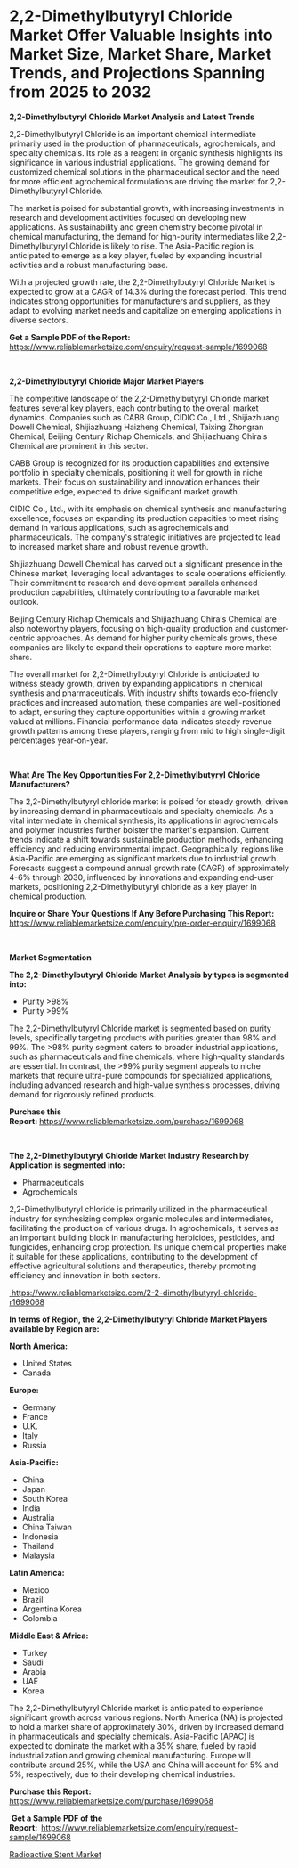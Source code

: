 <p><h1>2,2-Dimethylbutyryl Chloride Market Offer Valuable Insights into Market Size, Market Share, Market Trends, and Projections Spanning from 2025 to 2032</h1></p><p><strong>2,2-Dimethylbutyryl Chloride Market Analysis and Latest Trends</strong></p>
<p><p>2,2-Dimethylbutyryl Chloride is an important chemical intermediate primarily used in the production of pharmaceuticals, agrochemicals, and specialty chemicals. Its role as a reagent in organic synthesis highlights its significance in various industrial applications. The growing demand for customized chemical solutions in the pharmaceutical sector and the need for more efficient agrochemical formulations are driving the market for 2,2-Dimethylbutyryl Chloride.</p><p>The market is poised for substantial growth, with increasing investments in research and development activities focused on developing new applications. As sustainability and green chemistry become pivotal in chemical manufacturing, the demand for high-purity intermediates like 2,2-Dimethylbutyryl Chloride is likely to rise. The Asia-Pacific region is anticipated to emerge as a key player, fueled by expanding industrial activities and a robust manufacturing base.</p><p>With a projected growth rate, the 2,2-Dimethylbutyryl Chloride Market is expected to grow at a CAGR of 14.3% during the forecast period. This trend indicates strong opportunities for manufacturers and suppliers, as they adapt to evolving market needs and capitalize on emerging applications in diverse sectors.</p></p>
<p><strong>Get a Sample PDF of the Report:&nbsp;</strong> <a href="https://www.reliablemarketsize.com/enquiry/request-sample/1699068?utm_campaign=2747&utm_medium=2&utm_source=Github&utm_content=ia&utm_term=27032025&utm_id=22-dimethylbutyryl-chloride">https://www.reliablemarketsize.com/enquiry/request-sample/1699068</a></p>
<p>&nbsp;</p>
<p><strong>2,2-Dimethylbutyryl Chloride Major Market Players</strong></p>
<p><p>The competitive landscape of the 2,2-Dimethylbutyryl Chloride market features several key players, each contributing to the overall market dynamics. Companies such as CABB Group, CIDIC Co., Ltd., Shijiazhuang Dowell Chemical, Shijiazhuang Haizheng Chemical, Taixing Zhongran Chemical, Beijing Century Richap Chemicals, and Shijiazhuang Chirals Chemical are prominent in this sector.</p><p>CABB Group is recognized for its production capabilities and extensive portfolio in specialty chemicals, positioning it well for growth in niche markets. Their focus on sustainability and innovation enhances their competitive edge, expected to drive significant market growth.</p><p>CIDIC Co., Ltd., with its emphasis on chemical synthesis and manufacturing excellence, focuses on expanding its production capacities to meet rising demand in various applications, such as agrochemicals and pharmaceuticals. The company's strategic initiatives are projected to lead to increased market share and robust revenue growth.</p><p>Shijiazhuang Dowell Chemical has carved out a significant presence in the Chinese market, leveraging local advantages to scale operations efficiently. Their commitment to research and development parallels enhanced production capabilities, ultimately contributing to a favorable market outlook.</p><p>Beijing Century Richap Chemicals and Shijiazhuang Chirals Chemical are also noteworthy players, focusing on high-quality production and customer-centric approaches. As demand for higher purity chemicals grows, these companies are likely to expand their operations to capture more market share.</p><p>The overall market for 2,2-Dimethylbutyryl Chloride is anticipated to witness steady growth, driven by expanding applications in chemical synthesis and pharmaceuticals. With industry shifts towards eco-friendly practices and increased automation, these companies are well-positioned to adapt, ensuring they capture opportunities within a growing market valued at millions. Financial performance data indicates steady revenue growth patterns among these players, ranging from mid to high single-digit percentages year-on-year.</p></p>
<p>&nbsp;</p>
<p><strong>What Are The Key Opportunities For 2,2-Dimethylbutyryl Chloride Manufacturers?</strong></p>
<p><p>The 2,2-Dimethylbutyryl chloride market is poised for steady growth, driven by increasing demand in pharmaceuticals and specialty chemicals. As a vital intermediate in chemical synthesis, its applications in agrochemicals and polymer industries further bolster the market's expansion. Current trends indicate a shift towards sustainable production methods, enhancing efficiency and reducing environmental impact. Geographically, regions like Asia-Pacific are emerging as significant markets due to industrial growth. Forecasts suggest a compound annual growth rate (CAGR) of approximately 4-6% through 2030, influenced by innovations and expanding end-user markets, positioning 2,2-Dimethylbutyryl chloride as a key player in chemical production.</p></p>
<p><strong>Inquire or Share Your Questions If Any Before Purchasing This Report:</strong> <a href="https://www.reliablemarketsize.com/enquiry/pre-order-enquiry/1699068?utm_campaign=2747&utm_medium=2&utm_source=Github&utm_content=ia&utm_term=27032025&utm_id=22-dimethylbutyryl-chloride">https://www.reliablemarketsize.com/enquiry/pre-order-enquiry/1699068</a></p>
<p>&nbsp;</p>
<p><strong>Market Segmentation</strong></p>
<p><strong>The 2,2-Dimethylbutyryl Chloride Market Analysis by types is segmented into:</strong></p>
<p><ul><li>Purity >98%</li><li>Purity >99%</li></ul></p>
<p><p>The 2,2-Dimethylbutyryl Chloride market is segmented based on purity levels, specifically targeting products with purities greater than 98% and 99%. The >98% purity segment caters to broader industrial applications, such as pharmaceuticals and fine chemicals, where high-quality standards are essential. In contrast, the >99% purity segment appeals to niche markets that require ultra-pure compounds for specialized applications, including advanced research and high-value synthesis processes, driving demand for rigorously refined products.</p></p>
<p><strong>Purchase this Report:&nbsp;</strong><a href="https://www.reliablemarketsize.com/purchase/1699068?utm_campaign=2747&utm_medium=2&utm_source=Github&utm_content=ia&utm_term=27032025&utm_id=22-dimethylbutyryl-chloride">https://www.reliablemarketsize.com/purchase/1699068</a></p>
<p>&nbsp;</p>
<p><strong>The 2,2-Dimethylbutyryl Chloride Market Industry Research by Application is segmented into:</strong></p>
<p><ul><li>Pharmaceuticals</li><li>Agrochemicals</li></ul></p>
<p><p>2,2-Dimethylbutyryl chloride is primarily utilized in the pharmaceutical industry for synthesizing complex organic molecules and intermediates, facilitating the production of various drugs. In agrochemicals, it serves as an important building block in manufacturing herbicides, pesticides, and fungicides, enhancing crop protection. Its unique chemical properties make it suitable for these applications, contributing to the development of effective agricultural solutions and therapeutics, thereby promoting efficiency and innovation in both sectors.</p></p>
<p><a href="https://www.reliablemarketsize.com/2-2-dimethylbutyryl-chloride-r1699068?utm_campaign=2747&utm_medium=2&utm_source=Github&utm_content=ia&utm_term=27032025&utm_id=22-dimethylbutyryl-chloride">&nbsp;https://www.reliablemarketsize.com/2-2-dimethylbutyryl-chloride-r1699068</a></p>
<p><strong>In terms of Region, the 2,2-Dimethylbutyryl Chloride Market Players available by Region are:</strong></p>
<p>
    <p> <strong> North America: </strong>
        <ul>
            <li>United States</li>
            <li>Canada</li>
        </ul>
        </p> 
    <p> <strong> Europe: </strong>
        <ul>
            <li>Germany</li>
            <li>France</li>
            <li>U.K.</li>
            <li>Italy</li>
            <li>Russia</li>
        </ul>
        </p> 
    <p> <strong> Asia-Pacific: </strong>
        <ul>
            <li>China</li>
            <li>Japan</li>
            <li>South Korea</li>
            <li>India</li>
            <li>Australia</li>
            <li>China Taiwan</li>
            <li>Indonesia</li>
            <li>Thailand</li>
            <li>Malaysia</li>
        </ul>
        </p> 
    <p> <strong> Latin America: </strong>
        <ul>
            <li>Mexico</li>
            <li>Brazil</li>
            <li>Argentina Korea</li>
            <li>Colombia</li>
        </ul>
        </p> 
    <p> <strong> Middle East & Africa: </strong>
        <ul>
            <li>Turkey</li>
            <li>Saudi</li>
            <li>Arabia</li>
            <li>UAE</li>
            <li>Korea</li>
        </ul>
    </p>
    </p>
<p><p>The 2,2-Dimethylbutyryl Chloride market is anticipated to experience significant growth across various regions. North America (NA) is projected to hold a market share of approximately 30%, driven by increased demand in pharmaceuticals and specialty chemicals. Asia-Pacific (APAC) is expected to dominate the market with a 35% share, fueled by rapid industrialization and growing chemical manufacturing. Europe will contribute around 25%, while the USA and China will account for 5% and 5%, respectively, due to their developing chemical industries.</p></p>
<p><strong>Purchase this Report: </strong><a href="https://www.reliablemarketsize.com/purchase/1699068?utm_campaign=2747&utm_medium=2&utm_source=Github&utm_content=ia&utm_term=27032025&utm_id=22-dimethylbutyryl-chloride">https://www.reliablemarketsize.com/purchase/1699068</a></p>
<p>&nbsp;<strong>Get a Sample PDF of the Report:&nbsp;&nbsp;</strong><a href="https://www.reliablemarketsize.com/enquiry/request-sample/1699068?utm_campaign=2747&utm_medium=2&utm_source=Github&utm_content=ia&utm_term=27032025&utm_id=22-dimethylbutyryl-chloride">https://www.reliablemarketsize.com/enquiry/request-sample/1699068</a></p>
<p><strong></strong></p>
<p><p><a href="https://github.com/leolamarnal9/Market-Research-Report-List-1/blob/main/radioactive-stent-market.md?utm_campaign=2747&utm_medium=2&utm_source=Github&utm_content=ia&utm_term=27032025&utm_id=22-dimethylbutyryl-chloride">Radioactive Stent Market</a></p></p>